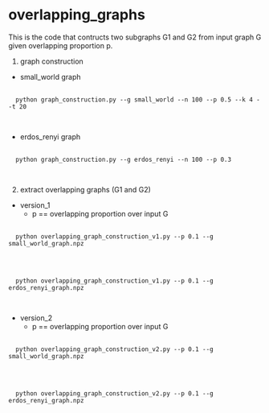 # overlapping_graphs

This is the code that contructs two subgraphs G1 and G2 from input graph G given overlapping proportion p.

1. graph construction
  - small_world graph
  <pre>
  <code>
  python graph_construction.py --g small_world --n 100 --p 0.5 --k 4 --t 20
  </code>
  </pre>
  
  - erdos_renyi graph
  <pre>
  <code>
  python graph_construction.py --g erdos_renyi --n 100 --p 0.3 
  </code>
  </pre>
  
2. extract overlapping graphs (G1 and G2)
  - version_1 
    - p == overlapping proportion over input G
  <pre>
  <code>
  python overlapping_graph_construction_v1.py --p 0.1 --g small_world_graph.npz
  </code>
  </pre>
  
  <pre>
  <code>
  python overlapping_graph_construction_v1.py --p 0.1 --g erdos_renyi_graph.npz
  </code>
  </pre>
  
  - version_2 
    - p == overlapping proportion over input G
  <pre>
  <code>
  python overlapping_graph_construction_v2.py --p 0.1 --g small_world_graph.npz
  </code>
  </pre>
  
  <pre>
  <code>
  python overlapping_graph_construction_v2.py --p 0.1 --g erdos_renyi_graph.npz
  </code>
  </pre>
  
